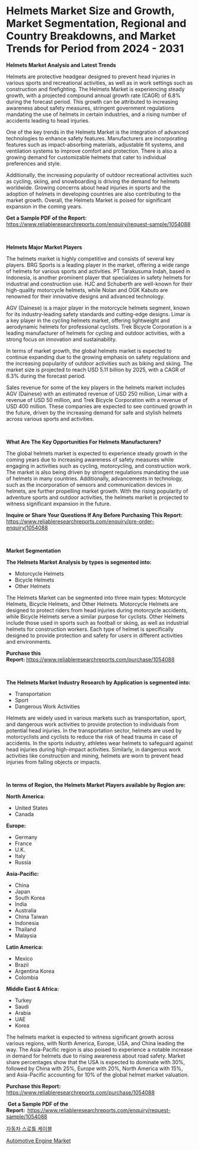 <p><h1>Helmets Market Size and Growth, Market Segmentation, Regional and Country Breakdowns, and Market Trends for Period from 2024 -  2031</h1></p><p><strong>Helmets Market Analysis and Latest Trends</strong></p>
<p><p>Helmets are protective headgear designed to prevent head injuries in various sports and recreational activities, as well as in work settings such as construction and firefighting. The Helmets Market is experiencing steady growth, with a projected compound annual growth rate (CAGR) of 6.8% during the forecast period. This growth can be attributed to increasing awareness about safety measures, stringent government regulations mandating the use of helmets in certain industries, and a rising number of accidents leading to head injuries.</p><p>One of the key trends in the Helmets Market is the integration of advanced technologies to enhance safety features. Manufacturers are incorporating features such as impact-absorbing materials, adjustable fit systems, and ventilation systems to improve comfort and protection. There is also a growing demand for customizable helmets that cater to individual preferences and style.</p><p>Additionally, the increasing popularity of outdoor recreational activities such as cycling, skiing, and snowboarding is driving the demand for helmets worldwide. Growing concerns about head injuries in sports and the adoption of helmets in developing countries are also contributing to the market growth. Overall, the Helmets Market is poised for significant expansion in the coming years.</p></p>
<p><strong>Get a Sample PDF of the Report:&nbsp;</strong> <a href="https://www.reliableresearchreports.com/enquiry/request-sample/1054088">https://www.reliableresearchreports.com/enquiry/request-sample/1054088</a></p>
<p>&nbsp;</p>
<p><strong>Helmets Major Market Players</strong></p>
<p><p>The helmets market is highly competitive and consists of several key players. BRG Sports is a leading player in the market, offering a wide range of helmets for various sports and activities. PT Tarakusuma Indah, based in Indonesia, is another prominent player that specializes in safety helmets for industrial and construction use. HJC and Schuberth are well-known for their high-quality motorcycle helmets, while Nolan and OGK Kabuto are renowned for their innovative designs and advanced technology.</p><p>AGV (Dainese) is a major player in the motorcycle helmets segment, known for its industry-leading safety standards and cutting-edge designs. Limar is a key player in the cycling helmets market, offering lightweight and aerodynamic helmets for professional cyclists. Trek Bicycle Corporation is a leading manufacturer of helmets for cycling and outdoor activities, with a strong focus on innovation and sustainability.</p><p>In terms of market growth, the global helmets market is expected to continue expanding due to the growing emphasis on safety regulations and the increasing popularity of outdoor activities such as biking and skiing. The market size is projected to reach USD 5.11 billion by 2025, with a CAGR of 6.3% during the forecast period.</p><p>Sales revenue for some of the key players in the helmets market includes AGV (Dainese) with an estimated revenue of USD 250 million, Limar with a revenue of USD 50 million, and Trek Bicycle Corporation with a revenue of USD 400 million. These companies are expected to see continued growth in the future, driven by the increasing demand for safe and stylish helmets across various sports and activities.</p></p>
<p>&nbsp;</p>
<p><strong>What Are The Key Opportunities For Helmets Manufacturers?</strong></p>
<p><p>The global helmets market is expected to experience steady growth in the coming years due to increasing awareness of safety measures while engaging in activities such as cycling, motorcycling, and construction work. The market is also being driven by stringent regulations mandating the use of helmets in many countries. Additionally, advancements in technology, such as the incorporation of sensors and communication devices in helmets, are further propelling market growth. With the rising popularity of adventure sports and outdoor activities, the helmets market is projected to witness significant expansion in the future.</p></p>
<p><strong>Inquire or Share Your Questions If Any Before Purchasing This Report:</strong> <a href="https://www.reliableresearchreports.com/enquiry/pre-order-enquiry/1054088">https://www.reliableresearchreports.com/enquiry/pre-order-enquiry/1054088</a></p>
<p>&nbsp;</p>
<p><strong>Market Segmentation</strong></p>
<p><strong>The Helmets Market Analysis by types is segmented into:</strong></p>
<p><ul><li>Motorcycle Helmets</li><li>Bicycle Helmets</li><li>Other Helmets</li></ul></p>
<p><p>The Helmets Market can be segmented into three main types: Motorcycle Helmets, Bicycle Helmets, and Other Helmets. Motorcycle Helmets are designed to protect riders from head injuries during motorcycle accidents, while Bicycle Helmets serve a similar purpose for cyclists. Other Helmets include those used in sports such as football or skiing, as well as industrial helmets for construction workers. Each type of helmet is specifically designed to provide protection and safety for users in different activities and environments.</p></p>
<p><strong>Purchase this Report:&nbsp;</strong><a href="https://www.reliableresearchreports.com/purchase/1054088">https://www.reliableresearchreports.com/purchase/1054088</a></p>
<p>&nbsp;</p>
<p><strong>The Helmets Market Industry Research by Application is segmented into:</strong></p>
<p><ul><li>Transportation</li><li>Sport</li><li>Dangerous Work Activities</li></ul></p>
<p><p>Helmets are widely used in various markets such as transportation, sport, and dangerous work activities to provide protection to individuals from potential head injuries. In the transportation sector, helmets are used by motorcyclists and cyclists to reduce the risk of head trauma in case of accidents. In the sports industry, athletes wear helmets to safeguard against head injuries during high-impact activities. Similarly, in dangerous work activities like construction and mining, helmets are worn to prevent head injuries from falling objects or impacts.</p></p>
<p>&nbsp;</p>
<p><strong>In terms of Region, the Helmets Market Players available by Region are:</strong></p>
<p>
    <p> <strong> North America: </strong>
        <ul>
            <li>United States</li>
            <li>Canada</li>
        </ul>
        </p> 
    <p> <strong> Europe: </strong>
        <ul>
            <li>Germany</li>
            <li>France</li>
            <li>U.K.</li>
            <li>Italy</li>
            <li>Russia</li>
        </ul>
        </p> 
    <p> <strong> Asia-Pacific: </strong>
        <ul>
            <li>China</li>
            <li>Japan</li>
            <li>South Korea</li>
            <li>India</li>
            <li>Australia</li>
            <li>China Taiwan</li>
            <li>Indonesia</li>
            <li>Thailand</li>
            <li>Malaysia</li>
        </ul>
        </p> 
    <p> <strong> Latin America: </strong>
        <ul>
            <li>Mexico</li>
            <li>Brazil</li>
            <li>Argentina Korea</li>
            <li>Colombia</li>
        </ul>
        </p> 
    <p> <strong> Middle East & Africa: </strong>
        <ul>
            <li>Turkey</li>
            <li>Saudi</li>
            <li>Arabia</li>
            <li>UAE</li>
            <li>Korea</li>
        </ul>
    </p>
    </p>
<p><p>The helmets market is expected to witness significant growth across various regions, with North America, Europe, USA, and China leading the way. The Asia-Pacific region is also poised to experience a notable increase in demand for helmets due to rising awareness about road safety. Market share percentages show that the USA is expected to dominate with 30%, followed by China with 25%, Europe with 20%, North America with 15%, and Asia-Pacific accounting for 10% of the global helmet market valuation.</p></p>
<p><strong>Purchase this Report: </strong><a href="https://www.reliableresearchreports.com/purchase/1054088">https://www.reliableresearchreports.com/purchase/1054088</a></p>
<p>&nbsp;<strong>Get a Sample PDF of the Report:&nbsp;&nbsp;</strong><a href="https://www.reliableresearchreports.com/enquiry/request-sample/1054088">https://www.reliableresearchreports.com/enquiry/request-sample/1054088</a></p>
<p><strong></strong></p>
<p><p><a href="https://medium.com/@sherlock567567/%EC%9E%90%EB%8F%99%EC%B0%A8-%EC%8A%A4%EB%A1%9C%ED%8B%80-%EC%BC%80%EC%9D%B4%EB%B8%94-%EC%8B%9C%EC%9E%A5-2031%EB%85%84%EA%B9%8C%EC%A7%80%EC%9D%98-%ED%8A%B8%EB%A0%8C%EB%93%9C-%EC%98%88%EC%B8%A1-%EB%B0%8F-%EA%B2%BD%EC%9F%81-%EB%B6%84%EC%84%9D-9a6df2a8706e">자동차 스로틀 케이블</a></p><p><a href="https://meowing-lemming-dd3.notion.site/Automotive-Engine-Market-Growth-Market-Trends-COVID-19-Impact-and-Forecasts-for-period-from-2024--0dd9cff68c414b1e809f8df16409d8e7">Automotive Engine Market</a></p></p>